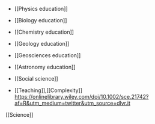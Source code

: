   - [[Physics education]]
  - [[Biology education]]
  - [[Chemistry education]]
  - [[Geology education]]
  - [[Geosciences education]]
  - [[Astronomy education]]
  - [[Social science]]

  - [[Teaching]],[[Complexity]]
    https://onlinelibrary.wiley.com/doi/10.1002/sce.21742?af=R&utm_medium=twitter&utm_source=dlvr.it

[[Science]]